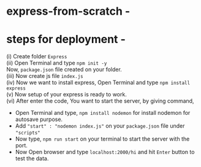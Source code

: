 # express-from-scratch -
# steps for deployment -
(i) Create folder ```Express```<br>
(ii) Open Terminal and type ```npm init -y```<br>Now,
```package.json``` file created on your folder.<br>
(iii) Now create js file ```index.js```<br>
(iv) Now we want to install express, Open Terminal and type ```npm install express```<br>
(v) Now setup of your express is ready to work.<br>
(vi) After enter the code, You want to start the server, by giving command,<br>
* Open Terminal and type, ```npm install nodemon``` for install nodemon for autosave purpose.<br>
* Add ```"start" : "nodemon index.js"``` on your ```package.json``` file under ```"scripts"```<br>
* Now type, ```npm run start``` on your terminal to start the server with the port.         <br>
* Now Open browser and type ```localhost:2000/hi``` and hit ```Enter``` button to test the data.
